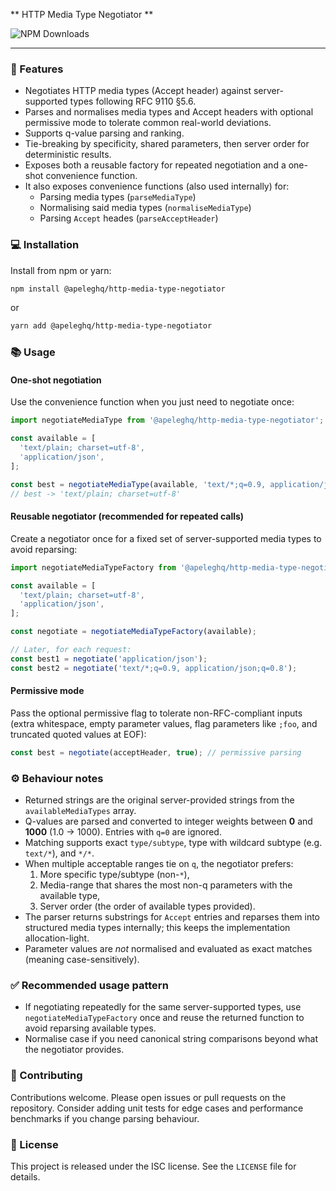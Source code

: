 ** HTTP Media Type Negotiator **

 ![NPM Downloads](https://img.shields.io/npm/dw/@apeleghq/http-media-type-negotiator?style=flat-square)


---
### 🚀 Features

- Negotiates HTTP media types (Accept header) against server-supported types
  following RFC 9110 §5.6.
- Parses and normalises media types and Accept headers with optional permissive
  mode to tolerate common real-world deviations.
- Supports q-value parsing and ranking.
- Tie-breaking by specificity, shared parameters, then server order for
  deterministic results.
- Exposes both a reusable factory for repeated negotiation and a one-shot
  convenience function.
- It also exposes convenience functions (also used internally) for:
  * Parsing media types (`parseMediaType`)
  * Normalising said media types (`normaliseMediaType`)
  * Parsing `Accept` heades (`parseAcceptHeader`)

### 💻 Installation

Install from npm or yarn:

```sh
npm install @apeleghq/http-media-type-negotiator
```

or

```sh
yarn add @apeleghq/http-media-type-negotiator
```

### 📚 Usage

#### One-shot negotiation

Use the convenience function when you just need to negotiate once:

```javascript
import negotiateMediaType from '@apeleghq/http-media-type-negotiator';

const available = [
  'text/plain; charset=utf-8',
  'application/json',
];

const best = negotiateMediaType(available, 'text/*;q=0.9, application/json;q=0.8');
// best -> 'text/plain; charset=utf-8'
```

#### Reusable negotiator (recommended for repeated calls)

Create a negotiator once for a fixed set of server-supported media types to
avoid reparsing:

```javascript
import negotiateMediaTypeFactory from '@apeleghq/http-media-type-negotiator';

const available = [
  'text/plain; charset=utf-8',
  'application/json',
];

const negotiate = negotiateMediaTypeFactory(available);

// Later, for each request:
const best1 = negotiate('application/json');
const best2 = negotiate('text/*;q=0.9, application/json;q=0.8');
```

#### Permissive mode

Pass the optional permissive flag to tolerate non-RFC-compliant inputs
(extra whitespace, empty parameter values, flag parameters like `;foo`, and
truncated quoted values at EOF):

```javascript
const best = negotiate(acceptHeader, true); // permissive parsing
```

### ⚙️ Behaviour notes

- Returned strings are the original server-provided strings from the
  `availableMediaTypes` array.
- Q-values are parsed and converted to integer weights between **0** and
  **1000** (1.0 → 1000). Entries with `q=0` are ignored.
- Matching supports exact `type/subtype`, type with wildcard subtype
  (e.g. `text/*`), and `*/*`.
- When multiple acceptable ranges tie on `q`, the negotiator prefers:
  1. More specific type/subtype (non-`*`),
  2. Media-range that shares the most non-q parameters with the available type,
  3. Server order (the order of available types provided).
- The parser returns substrings for `Accept` entries and reparses them into
  structured media types internally; this keeps the implementation
  allocation-light.
- Parameter values are _not_ normalised and evaluated as exact matches
  (meaning case-sensitively).

### ✅ Recommended usage pattern

- If negotiating repeatedly for the same server-supported types, use
  `negotiateMediaTypeFactory` once and reuse the returned function to avoid
  reparsing available types.
- Normalise case if you need canonical string comparisons beyond what the
  negotiator provides.

### 🤝 Contributing

Contributions welcome. Please open issues or pull requests on the repository.
Consider adding unit tests for edge cases and performance benchmarks if you
change parsing behaviour.

### 📜 License

This project is released under the ISC license. See the `LICENSE` file
for details.

